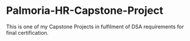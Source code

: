 # Palmoria-HR-Capstone-Project
This is one of my Capstone Projects in fulfilment of DSA requirements for final certification.
